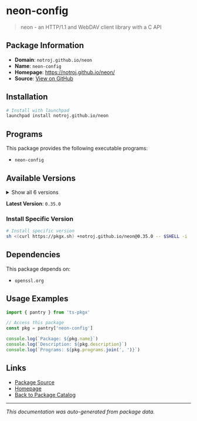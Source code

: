 # neon-config

> neon - an HTTP/1.1 and WebDAV client library with a C API

## Package Information

- **Domain**: `notroj.github.io/neon`
- **Name**: `neon-config`
- **Homepage**: https://notroj.github.io/neon/
- **Source**: [View on GitHub](https://github.com/pkgxdev/pantry/tree/main/projects/notroj.github.io/neon/package.yml)

## Installation

```bash
# Install with launchpad
launchpad install notroj.github.io/neon
```

## Programs

This package provides the following executable programs:

- `neon-config`

## Available Versions

<details>
<summary>Show all 6 versions</summary>

- `0.35.0`, `0.34.2`, `0.34.1`, `0.34.0`, `0.33.0`
- `0.32.5`

</details>

**Latest Version**: `0.35.0`

### Install Specific Version

```bash
# Install specific version
sh <(curl https://pkgx.sh) +notroj.github.io/neon@0.35.0 -- $SHELL -i
```

## Dependencies

This package depends on:

- `openssl.org`

## Usage Examples

```typescript
import { pantry } from 'ts-pkgx'

// Access this package
const pkg = pantry['neon-config']

console.log(`Package: ${pkg.name}`)
console.log(`Description: ${pkg.description}`)
console.log(`Programs: ${pkg.programs.join(', ')}`)
```

## Links

- [Package Source](https://github.com/pkgxdev/pantry/tree/main/projects/notroj.github.io/neon/package.yml)
- [Homepage](https://notroj.github.io/neon/)
- [Back to Package Catalog](../../../package-catalog.md)

---

*This documentation was auto-generated from package data.*
